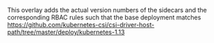 This overlay adds the actual version numbers of the sidecars and the
corresponding RBAC rules such that the base deployment matches
https://github.com/kubernetes-csi/csi-driver-host-path/tree/master/deploy/kubernetes-1.13

